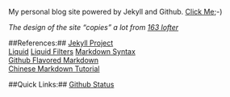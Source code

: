 My personal blog site powered by Jekyll and Github. [Click Me](http://rockhong.github.com/);-)

*The design of the site “copies” a lot from [163 lofter](http://www.lofter.com)*

##References:##
[Jekyll Project](https://github.com/mojombo/jekyll)    
[Liquid](https://github.com/shopify/liquid/wiki/liquid-for-designers)
[Liquid Filters](http://docs.shopify.com/themes/liquid-documentation/filters/additional-filters#date)
[Markdown Syntax](http://daringfireball.net/projects/markdown/syntax)    
[Github Flavored Markdown](https://help.github.com/articles/github-flavored-markdown)   
[Chinese Markdown Tutorial](http://wowubuntu.com/markdown/)    

##Quick Links:##
[Github Status](https://status.github.com/messages)
